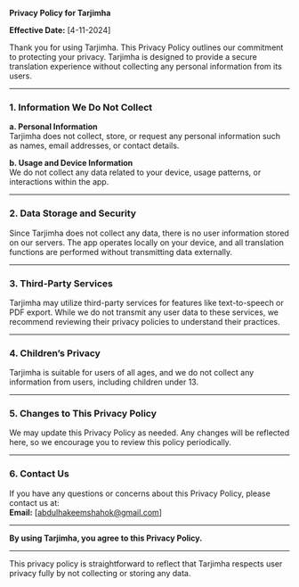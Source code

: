 **Privacy Policy for Tarjimha**

**Effective Date:** [4-11-2024]

Thank you for using Tarjimha. This Privacy Policy outlines our commitment to protecting your privacy. Tarjimha is designed to provide a secure translation experience without collecting any personal information from its users.

---

### 1. Information We Do Not Collect

**a. Personal Information**  
Tarjimha does not collect, store, or request any personal information such as names, email addresses, or contact details.

**b. Usage and Device Information**  
We do not collect any data related to your device, usage patterns, or interactions within the app.

---

### 2. Data Storage and Security

Since Tarjimha does not collect any data, there is no user information stored on our servers. The app operates locally on your device, and all translation functions are performed without transmitting data externally.

---

### 3. Third-Party Services

Tarjimha may utilize third-party services for features like text-to-speech or PDF export. While we do not transmit any user data to these services, we recommend reviewing their privacy policies to understand their practices.

---

### 4. Children’s Privacy

Tarjimha is suitable for users of all ages, and we do not collect any information from users, including children under 13.

---

### 5. Changes to This Privacy Policy

We may update this Privacy Policy as needed. Any changes will be reflected here, so we encourage you to review this policy periodically.

---

### 6. Contact Us

If you have any questions or concerns about this Privacy Policy, please contact us at:  
**Email:** [abdulhakeemshahok@gmail.com]

---

**By using Tarjimha, you agree to this Privacy Policy.**

---

This privacy policy is straightforward to reflect that Tarjimha respects user privacy fully by not collecting or storing any data.
